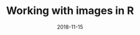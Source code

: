 ---
title: Working with images in R
dateStart: 2018-11-15T10:00:00
dateEnd: 2018-11-15T11:00:00
date: 2018-11-15
timezone: 'America/Los_Angeles'
blog: https://ropensci.org/blog/2018/10/24/commcall-nov2018/
description: 'Working with images in R, including audio and video. Jeroen Ooms will explain what images are, under the hood, and showcase several [rOpenSci packages](https://ropensci.org/packages/) that form a modern toolkit for working with images in R, including `opencv`, `av`, `tesseract`, `magick` and `pdftools`.'
authors:
- name: Jeroen Ooms
  url: https://github.com/jeroen
  twitter: opencpu
  bio: rOpenSci postdoc and software engineer
- name: Dancing Banana
  url: https://github.com/ropensci/magick
  bio: Famous GIF
location: Community call (teleconference)
attendees: 'All are welcome'
vimeo:
- id: 301405941
notes: https://docs.google.com/document/d/1QjtrNuh0Z5ikvx-rj9zx7O5L4rCMON4zUDv50paHAmM/edit?usp=sharing
deets: 'Join from PC, Mac, Linux, iOS or Android: https://berkeley.zoom.us/j/452082246 (requires app installation first time)

Or iPhone one-tap :

    US: +16465588656,,452082246# or +16699006833,,452082246#

Or Telephone:

    Dial(for higher quality, dial a number based on your current location):
        US: +1 646 558 8656 or +1 669 900 6833 or +1 877 369 0926 (Toll Free) or +1 877 853 5247 (Toll Free)
        Meeting ID: 452 082 246
    International numbers available: https://zoom.us/u/acUg5okWY

'
resources:
- url: https://jeroen.github.io/munster2018/
  name: Jeroen's slides
tags:
  - magick
  - tesseract
  - av
  - imaging
---